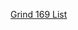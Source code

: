 [Grind 169 List](https://www.techinterviewhandbook.org/grind75/?hours=6&difficulty=Medium&difficulty=Hard&weeks=26)
